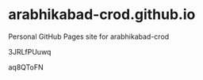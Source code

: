 # arabhikabad-crod.github.io
Personal GitHub Pages site for arabhikabad-crod






































3JRLfPUuwq

aq8QToFN
